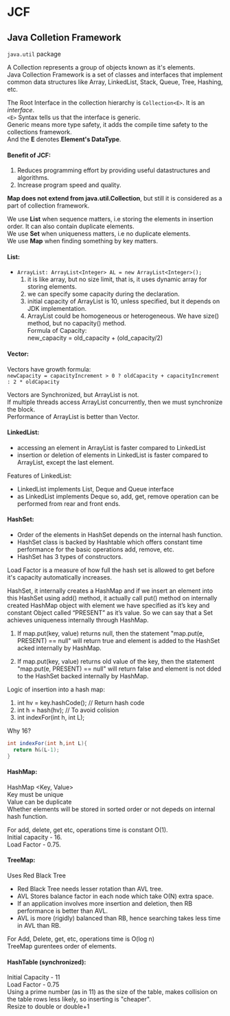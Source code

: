 # JCF

## Java Colletion Framework

`java.util` package  

A Collection represents a group of objects known as it's elements.  
Java Collection Framework is a set of classes and interfaces that implement common data structures like Array, LinkedList, Stack, Queue, Tree, Hashing, etc.  

The Root Interface in the collection hierarchy is `Collection<E>`. It is an *interface*.  
`<E>` Syntax tells us that the interface is generic.  
Generic means more type safety, it adds the compile time safety to the collections framework.  
And the **E** denotes **Element's DataType**.  

#### Benefit of JCF:

1. Reduces programming effort by providing useful datastructures and algorithms.
2. Increase program speed and quality.

**Map does not extend from java.util.Collection**, but still it is considered as a part of collection framework.  

We use **List** when sequence matters, i.e storing the elements in insertion order. It can also contain duplicate elements.  
We use **Set** when uniqueness matters, i.e no duplicate elements.  
We use **Map** when finding something by key matters.  


#### List:

- `ArrayList: ArrayList<Integer> AL = new ArrayList<Integer>();`
  1. it is like array, but no size limit, that is, it uses dynamic array for storing elements.
  2. we can specify some capacity during the declaration.
  3. initial capacity of ArrayList is 10, unless specified, but it depends on JDK implementation.
  4. ArrayList could be homogeneous or heterogeneous.
  We have size() method, but no capacity() method.  
  Formula of Capacity:  
    new_capacity = old_capacity + (old_capacity/2)



#### Vector:

Vectors have growth formula:  
`newCapacity = capacityIncrement > 0 ? oldCapacity + capacityIncrement : 2 * oldCapacity`

Vectors are Synchronized, but ArrayList is not.  
If multiple threads access ArrayList concurrently, then we must synchronize the block.  
Performance of ArrayList is better than Vector.


#### LinkedList:

- accessing an element in ArrayList is faster compared to LinkedList
- insertion or deletion of elements in LinkedList is faster compared to ArrayList, except the last element.

Features of LinkedList:

- LinkedList implements List, Deque and Queue interface
- as LinkedList implements Deque so, add, get, remove operation can be performed from rear and front ends. 


#### HashSet:

- Order of the elements in HashSet depends on the internal hash function.  
- HashSet class is backed by Hashtable which offers constant time performance for the basic operations add, remove, etc.   
- HashSet has 3 types of constructors.

Load Factor is a measure of how full the hash set is allowed to get before it's capacity automatically increases.


HashSet, it internally creates a HashMap and if we insert an element into this HashSet using add() method, it actually call put() method on internally created HashMap object with element we have specified as it’s key and constant Object called “PRESENT” as it’s value. So we can say that a Set achieves uniqueness internally through HashMap.

1. If map.put(key, value) returns null, then the statement "map.put(e, PRESENT) == null" will return true and element is added to the HashSet acked internally by HashMap.

2. If map.put(key, value) returns old value of the key, then the statement "map.put(e, PRESENT) == null" will return false and element is not dded to the HashSet backed internally by HashMap.

Logic of insertion into a hash map:

1. int hv = key.hashCode(); // Return  hash code
2. int h = hash(hv); // To avoid colision
3. int indexFor(int h, int L);

Why 16?
```java
int indexFor(int h,int L){
  return h&(L-1);
}
```


#### HashMap:

HashMap <Key, Value>  
Key must be unique  
Value can be duplicate  
Whether elements will be stored in sorted order or not depeds on internal hash function.  

For add, delete, get etc, operations time is constant O(1).  
Initial capacity - 16.  
Load Factor - 0.75.  


#### TreeMap:

Uses Red Black Tree  

- Red Black Tree needs lesser rotation than AVL tree.
- AVL Stores balance factor in each node which take O(N) extra space.
- If an application involves more insertion and deletion, then RB performance is better than AVL.
- AVL is more (rigidly) balanced than RB, hence searching takes less time in AVL than RB.

For Add, Delete, get, etc, operations time is O(log n)  
TreeMap gurentees order of elements.  


#### HashTable (synchronized):

Initial Capacity - 11  
Load Factor - 0.75  
Using a prime number (as in 11) as the size of the table, makes collision on the table rows less likely, so inserting is "cheaper".  
Resize to double or double+1  
